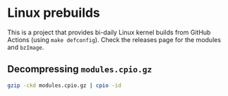 # Linux prebuilds

This is a project that provides bi-daily Linux kernel builds from GitHub Actions (using `make defconfig`). Check the releases page for the modules and `bzImage`.

## Decompressing `modules.cpio.gz`

```bash
gzip -ckd modules.cpio.gz | cpio -id
```
